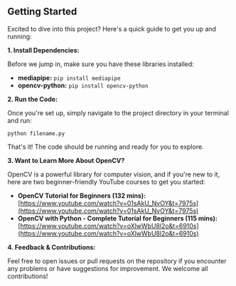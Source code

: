 ## Getting Started 

Excited to dive into this project? Here's a quick guide to get you up and running:

**1. Install Dependencies:**

Before we jump in, make sure you have these libraries installed:

* **mediapipe:** `pip install mediapipe`
* **opencv-python:** `pip install opencv-python`

**2. Run the Code:**

Once you're set up, simply navigate to the project directory in your terminal and run:

```
python filename.py
```

That's it! The code should be running and ready for you to explore.

**3. Want to Learn More About OpenCV?**

OpenCV is a powerful library for computer vision, and if you're new to it, here are two beginner-friendly YouTube courses to get you started:

* **OpenCV Tutorial for Beginners (132 mins):** [https://www.youtube.com/watch?v=01sAkU_NvOY&t=7975s](https://www.youtube.com/watch?v=01sAkU_NvOY&t=7975s)
* **OpenCV with Python - Complete Tutorial for Beginners (115 mins):** [https://www.youtube.com/watch?v=oXlwWbU8l2o&t=6910s](https://www.youtube.com/watch?v=oXlwWbU8l2o&t=6910s)

**4. Feedback & Contributions:**

Feel free to open issues or pull requests on the repository if you encounter any problems or have suggestions for improvement. We welcome all contributions!

